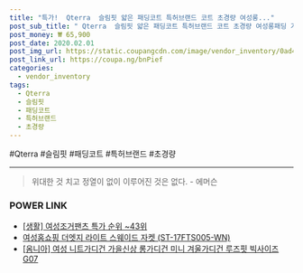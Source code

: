 ```yaml
--- 
title: "특가!  Qterra  슬림핏 얇은 패딩코트 특허브랜드 코트 초경량 여성롱..." 
post_sub_title: " Qterra  슬림핏 얇은 패딩코트 특허브랜드 코트 초경량 여성롱패딩 겨울" 
post_money: ₩ 65,900 
post_date: 2020.02.01 
post_img_url: https://static.coupangcdn.com/image/vendor_inventory/0ad4/bc324632f1776b8581a71d47c872a8129e48a41386ecd53269b417c169f0.jpg 
post_link_url: https://coupa.ng/bnPief 
categories: 
  - vendor_inventory 
tags: 
  - Qterra 
  - 슬림핏 
  - 패딩코트 
  - 특허브랜드 
  - 초경량 
--- 
```

  #Qterra #슬림핏 #패딩코트 #특허브랜드 #초경량 
<hr> 

> 위대한 것 치고 정열이 없이 이루어진 것은 없다. - 에머슨 


### POWER LINK

* <a href="https://blog.naver.com/sakai111/221785376012" target="_blank"> [생활] 여성조거팬츠 특가 순위 ~43위</a>
* <a href="https://blog.naver.com/sakai111/221784342986" target="_blank">여성홈쇼핑 더엣지 라이트 스웨이드 자켓 (ST-17FTS005-WN)</a>
* <a href="https://blog.naver.com/fasyy4321/221780458497" target="_blank">[옴니아] 여성 니트가디건 가을신상 롱가디건 미니 겨울가디건 루즈핏 빅사이즈G07</a>
